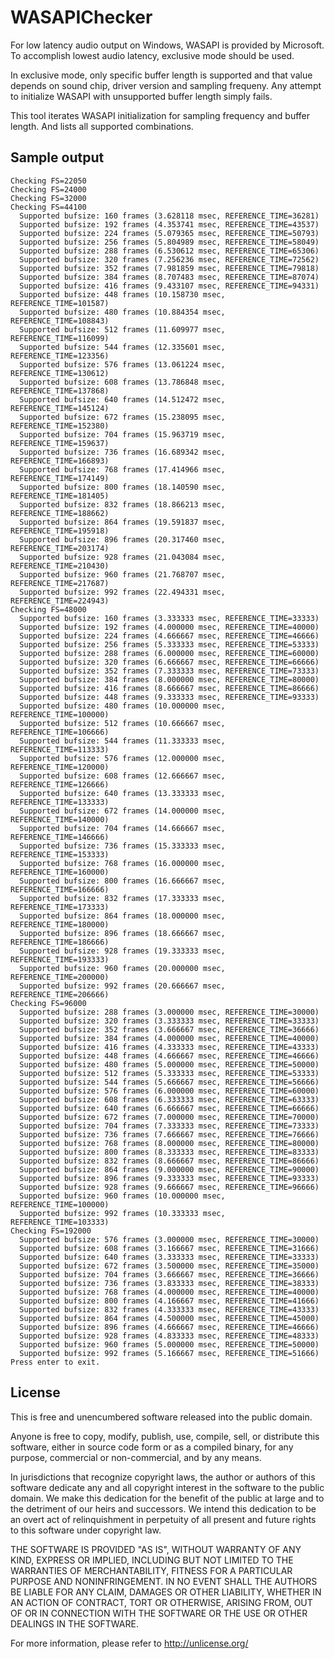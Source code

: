 # WASAPIChecker

For low latency audio output on Windows, WASAPI is provided by Microsoft. To accomplish lowest audio latency, exclusive mode should be used.

In exclusive mode, only specific buffer length is supported and that value depends on sound chip, driver version and sampling frequeny. Any attempt to initialize WASAPI with unsupported buffer length simply fails.

This tool iterates WASAPI initialization for sampling frequency and buffer length. And lists all supported combinations.

## Sample output
```
Checking FS=22050
Checking FS=24000
Checking FS=32000
Checking FS=44100
  Supported bufsize: 160 frames (3.628118 msec, REFERENCE_TIME=36281)
  Supported bufsize: 192 frames (4.353741 msec, REFERENCE_TIME=43537)
  Supported bufsize: 224 frames (5.079365 msec, REFERENCE_TIME=50793)
  Supported bufsize: 256 frames (5.804989 msec, REFERENCE_TIME=58049)
  Supported bufsize: 288 frames (6.530612 msec, REFERENCE_TIME=65306)
  Supported bufsize: 320 frames (7.256236 msec, REFERENCE_TIME=72562)
  Supported bufsize: 352 frames (7.981859 msec, REFERENCE_TIME=79818)
  Supported bufsize: 384 frames (8.707483 msec, REFERENCE_TIME=87074)
  Supported bufsize: 416 frames (9.433107 msec, REFERENCE_TIME=94331)
  Supported bufsize: 448 frames (10.158730 msec, REFERENCE_TIME=101587)
  Supported bufsize: 480 frames (10.884354 msec, REFERENCE_TIME=108843)
  Supported bufsize: 512 frames (11.609977 msec, REFERENCE_TIME=116099)
  Supported bufsize: 544 frames (12.335601 msec, REFERENCE_TIME=123356)
  Supported bufsize: 576 frames (13.061224 msec, REFERENCE_TIME=130612)
  Supported bufsize: 608 frames (13.786848 msec, REFERENCE_TIME=137868)
  Supported bufsize: 640 frames (14.512472 msec, REFERENCE_TIME=145124)
  Supported bufsize: 672 frames (15.238095 msec, REFERENCE_TIME=152380)
  Supported bufsize: 704 frames (15.963719 msec, REFERENCE_TIME=159637)
  Supported bufsize: 736 frames (16.689342 msec, REFERENCE_TIME=166893)
  Supported bufsize: 768 frames (17.414966 msec, REFERENCE_TIME=174149)
  Supported bufsize: 800 frames (18.140590 msec, REFERENCE_TIME=181405)
  Supported bufsize: 832 frames (18.866213 msec, REFERENCE_TIME=188662)
  Supported bufsize: 864 frames (19.591837 msec, REFERENCE_TIME=195918)
  Supported bufsize: 896 frames (20.317460 msec, REFERENCE_TIME=203174)
  Supported bufsize: 928 frames (21.043084 msec, REFERENCE_TIME=210430)
  Supported bufsize: 960 frames (21.768707 msec, REFERENCE_TIME=217687)
  Supported bufsize: 992 frames (22.494331 msec, REFERENCE_TIME=224943)
Checking FS=48000
  Supported bufsize: 160 frames (3.333333 msec, REFERENCE_TIME=33333)
  Supported bufsize: 192 frames (4.000000 msec, REFERENCE_TIME=40000)
  Supported bufsize: 224 frames (4.666667 msec, REFERENCE_TIME=46666)
  Supported bufsize: 256 frames (5.333333 msec, REFERENCE_TIME=53333)
  Supported bufsize: 288 frames (6.000000 msec, REFERENCE_TIME=60000)
  Supported bufsize: 320 frames (6.666667 msec, REFERENCE_TIME=66666)
  Supported bufsize: 352 frames (7.333333 msec, REFERENCE_TIME=73333)
  Supported bufsize: 384 frames (8.000000 msec, REFERENCE_TIME=80000)
  Supported bufsize: 416 frames (8.666667 msec, REFERENCE_TIME=86666)
  Supported bufsize: 448 frames (9.333333 msec, REFERENCE_TIME=93333)
  Supported bufsize: 480 frames (10.000000 msec, REFERENCE_TIME=100000)
  Supported bufsize: 512 frames (10.666667 msec, REFERENCE_TIME=106666)
  Supported bufsize: 544 frames (11.333333 msec, REFERENCE_TIME=113333)
  Supported bufsize: 576 frames (12.000000 msec, REFERENCE_TIME=120000)
  Supported bufsize: 608 frames (12.666667 msec, REFERENCE_TIME=126666)
  Supported bufsize: 640 frames (13.333333 msec, REFERENCE_TIME=133333)
  Supported bufsize: 672 frames (14.000000 msec, REFERENCE_TIME=140000)
  Supported bufsize: 704 frames (14.666667 msec, REFERENCE_TIME=146666)
  Supported bufsize: 736 frames (15.333333 msec, REFERENCE_TIME=153333)
  Supported bufsize: 768 frames (16.000000 msec, REFERENCE_TIME=160000)
  Supported bufsize: 800 frames (16.666667 msec, REFERENCE_TIME=166666)
  Supported bufsize: 832 frames (17.333333 msec, REFERENCE_TIME=173333)
  Supported bufsize: 864 frames (18.000000 msec, REFERENCE_TIME=180000)
  Supported bufsize: 896 frames (18.666667 msec, REFERENCE_TIME=186666)
  Supported bufsize: 928 frames (19.333333 msec, REFERENCE_TIME=193333)
  Supported bufsize: 960 frames (20.000000 msec, REFERENCE_TIME=200000)
  Supported bufsize: 992 frames (20.666667 msec, REFERENCE_TIME=206666)
Checking FS=96000
  Supported bufsize: 288 frames (3.000000 msec, REFERENCE_TIME=30000)
  Supported bufsize: 320 frames (3.333333 msec, REFERENCE_TIME=33333)
  Supported bufsize: 352 frames (3.666667 msec, REFERENCE_TIME=36666)
  Supported bufsize: 384 frames (4.000000 msec, REFERENCE_TIME=40000)
  Supported bufsize: 416 frames (4.333333 msec, REFERENCE_TIME=43333)
  Supported bufsize: 448 frames (4.666667 msec, REFERENCE_TIME=46666)
  Supported bufsize: 480 frames (5.000000 msec, REFERENCE_TIME=50000)
  Supported bufsize: 512 frames (5.333333 msec, REFERENCE_TIME=53333)
  Supported bufsize: 544 frames (5.666667 msec, REFERENCE_TIME=56666)
  Supported bufsize: 576 frames (6.000000 msec, REFERENCE_TIME=60000)
  Supported bufsize: 608 frames (6.333333 msec, REFERENCE_TIME=63333)
  Supported bufsize: 640 frames (6.666667 msec, REFERENCE_TIME=66666)
  Supported bufsize: 672 frames (7.000000 msec, REFERENCE_TIME=70000)
  Supported bufsize: 704 frames (7.333333 msec, REFERENCE_TIME=73333)
  Supported bufsize: 736 frames (7.666667 msec, REFERENCE_TIME=76666)
  Supported bufsize: 768 frames (8.000000 msec, REFERENCE_TIME=80000)
  Supported bufsize: 800 frames (8.333333 msec, REFERENCE_TIME=83333)
  Supported bufsize: 832 frames (8.666667 msec, REFERENCE_TIME=86666)
  Supported bufsize: 864 frames (9.000000 msec, REFERENCE_TIME=90000)
  Supported bufsize: 896 frames (9.333333 msec, REFERENCE_TIME=93333)
  Supported bufsize: 928 frames (9.666667 msec, REFERENCE_TIME=96666)
  Supported bufsize: 960 frames (10.000000 msec, REFERENCE_TIME=100000)
  Supported bufsize: 992 frames (10.333333 msec, REFERENCE_TIME=103333)
Checking FS=192000
  Supported bufsize: 576 frames (3.000000 msec, REFERENCE_TIME=30000)
  Supported bufsize: 608 frames (3.166667 msec, REFERENCE_TIME=31666)
  Supported bufsize: 640 frames (3.333333 msec, REFERENCE_TIME=33333)
  Supported bufsize: 672 frames (3.500000 msec, REFERENCE_TIME=35000)
  Supported bufsize: 704 frames (3.666667 msec, REFERENCE_TIME=36666)
  Supported bufsize: 736 frames (3.833333 msec, REFERENCE_TIME=38333)
  Supported bufsize: 768 frames (4.000000 msec, REFERENCE_TIME=40000)
  Supported bufsize: 800 frames (4.166667 msec, REFERENCE_TIME=41666)
  Supported bufsize: 832 frames (4.333333 msec, REFERENCE_TIME=43333)
  Supported bufsize: 864 frames (4.500000 msec, REFERENCE_TIME=45000)
  Supported bufsize: 896 frames (4.666667 msec, REFERENCE_TIME=46666)
  Supported bufsize: 928 frames (4.833333 msec, REFERENCE_TIME=48333)
  Supported bufsize: 960 frames (5.000000 msec, REFERENCE_TIME=50000)
  Supported bufsize: 992 frames (5.166667 msec, REFERENCE_TIME=51666)
Press enter to exit.
```

## License

This is free and unencumbered software released into the public domain.

Anyone is free to copy, modify, publish, use, compile, sell, or
distribute this software, either in source code form or as a compiled
binary, for any purpose, commercial or non-commercial, and by any
means.

In jurisdictions that recognize copyright laws, the author or authors
of this software dedicate any and all copyright interest in the
software to the public domain. We make this dedication for the benefit
of the public at large and to the detriment of our heirs and
successors. We intend this dedication to be an overt act of
relinquishment in perpetuity of all present and future rights to this
software under copyright law.

THE SOFTWARE IS PROVIDED "AS IS", WITHOUT WARRANTY OF ANY KIND,
EXPRESS OR IMPLIED, INCLUDING BUT NOT LIMITED TO THE WARRANTIES OF
MERCHANTABILITY, FITNESS FOR A PARTICULAR PURPOSE AND NONINFRINGEMENT.
IN NO EVENT SHALL THE AUTHORS BE LIABLE FOR ANY CLAIM, DAMAGES OR
OTHER LIABILITY, WHETHER IN AN ACTION OF CONTRACT, TORT OR OTHERWISE,
ARISING FROM, OUT OF OR IN CONNECTION WITH THE SOFTWARE OR THE USE OR
OTHER DEALINGS IN THE SOFTWARE.

For more information, please refer to <http://unlicense.org/>